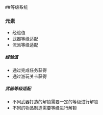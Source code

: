 ##等级系统

### 元素

- 经验值
- 武器等级适配
- 流派等级适配


##### 经验值

- 通过完成任务获得
- 通过游玩关卡获得

##### 武器等级适配


- 不同武器打造的解锁需要一定的等级进行解锁
- 不同的物品制造需要等级进行解锁